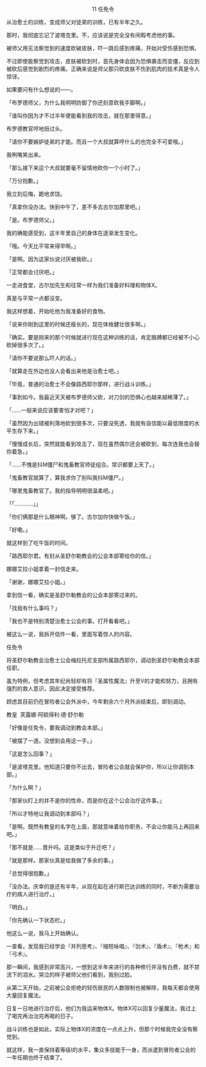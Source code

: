 <p align="center">11 任免令</p>

从治愈士的训练，变成师父对徒弟的训练，已有半年之久。

那时，我彻底忘记了波塔克里。不，应该说是完全没有闲暇考虑他的事。

被师父用无法察觉到的速度砍破皮肤，吓一跳后感到疼痛，开始对受伤感到恐惧。

不过即使能察觉到攻击，皮肤被砍到时，首先身体会因为恐惧袭击而变僵，反应到被砍后感觉到剧烈的疼痛。正确来说是师父那只砍皮肤不伤到肌肉的技术真是令人惊讶。

如果要问有什么想说的——。

「布罗德师父，为什么我明明防御了你还刻意砍我手脚啊。」

「谁叫你因为才不过半年便能看到我的攻击，就在那里得意。」

布罗德教官哼地扭过头。

「请你不要嫉妒徒弟的才能。而且一个大叔就算哼什么的也完全不可爱哦。」

我咧嘴笑出来。

「那么接下来这个大叔就要毫不留情地砍你一个小时了。」

「万分抱歉。」

我立刻后悔，跪地求饶。

「真拿你没办法。快到中午了，差不多去古尔加那里吧。」

「是。布罗德师父。」

我的确能感受到，这半年里自己的身体在逐渐发生变化。

「哦。今天比平常来得早啊。」

「是啊。因为这家伙说讨厌被我砍。」

「正常都会讨厌吧。」

一走进食堂，古尔加先生和往常一样为我们准备好料理和物体X。

真是与平常一点都没变。

我这样想着，开始吃他为我准备好的食物。

「说来你刚到这里的时候还瘦长的，现在体格健壮很多啊。」

「确实。要是刚来的那个时候就进行现在这种训练的话，肯定胳膊都已经被不小心砍掉很多次了。」

「请你不要说那么吓人的话。」

「就算走在外边也没人会看出来他是治愈士吧。」

「毕竟，普通的治愈士不会像路西耶尔那样，进行战斗训练。」

「事到如今。我最近天天被布罗德师父砍，对刀剑的恐惧心也越来越稀薄了。」

「……一般来说应该要害怕才对吧？」

「虽然因为出错被利落地砍到很多次，只要没死透，我就有自信能以最低限度的水平生存下来。」

「慢慢成长后，突然就能看到攻击了，现在虽然偶尔还会被砍到，每次连我也会替你着急。」

「……不愧是抖M僵尸和鬼畜教官师徒组合。常识都要上天了。」

「鬼畜教官就算了，算我求你了别叫我抖M僵尸。」

「哪里鬼畜教官了。我的指导明明很温柔吧。」

「「…………」」

「你们俩那是什么眼神啊。够了。古尔加你快做午饭。」

「好嘞。」

就这样到了吃午饭的时间。

「路西耶尔君。有封从圣舒尔勒教会的公会本部寄给你的信。」

娜娜艾拉小姐拿着一封信走来。

「谢谢，娜娜艾拉小姐。」

拿到信一看，确实是圣舒尔勒教会的公会本部寄过来的。

「找我有什么事吗？」

「我也不是特别清楚治愈士公会的事。打开看看吧。」

被这么一说，我拆开信件一看，里面写着惊人的内容。

任免令

将圣舒尔勒教会治愈士公会梅拉托尼支部所属路西耶尔，调动到圣舒尔勒教会本部任职。

虽为特例，但考虑其年纪尚轻却有将『圣属性魔法』升至V的才能和努力，且拥有强烈的救人意识，因此决定接受推荐。

顾虑其目前仍在冒险者公会外派中，今年剩余六个月外派结束后，即刻调动。

教皇  芙露娜·阿硫得利·德·舒尔勒

「好像是任免令，要我调动到教会本部。」

「被摆了一道。没想到会用这一手。」

「这是怎么回事？」

「是波塔克里。他知道只要你不出去，冒险者公会就会保护你，所以让你调到本部。」

「为什么啊？」

「那家伙盯上的并不是你的性命，而是你在这个公会治疗这件事。」

「所以才特地让我调动到本部吗？」

「是啊。既然有教皇的名字在上面，那就意味着给你职务，不会让你能马上再回来吧。」

「那不就是……晋升吗。这是类似于升迁吧？」

「就是那样。那家伙真是给我做了多余的事。」

「总觉得很抱歉。」

「没办法。庆幸的是还有半年，从现在起在进行斯巴达训练的同时，不断为需要治疗的病人进行治疗。」

「明白。」

「你先确认一下状态栏。」

他这么一说，我马上开始确认。

一查看，发现我已经学会『并列思考』、『缩短咏唱』、『剑术』、『盾术』、『枪术』和『弓术』。

那一瞬间，我感到非常高兴，一想到这半年来进行的各种修行并没有白费，就不禁流下的泪水。哭泣的样子被师父他们看到，我别过脸。

从第二天开始，之前被公会拒绝的轻伤居民的人数限制也被解除，我每天都会使用大量回复魔法。

日复一日地进行治疗后，他们为我运来物体X。物体X可以回复少量魔法，我过上了喝完再治治完再喝的日子。

战斗训练也是如此，实际上物体X的浓度在一点点上升，但那个时候我完全没有察觉到。

就这样，我一直保持着等级I的水平，集众多技能于一身，而派遣到冒险者公会的一年任期也终于结束了。


